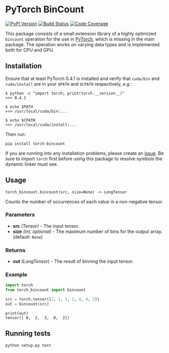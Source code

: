 [pypi-image]: https://badge.fury.io/py/torch-bincount.svg
[pypi-url]: https://pypi.python.org/pypi/torch-bincount
[build-image]: https://travis-ci.org/rusty1s/pytorch_bincount.svg?branch=master
[build-url]: https://travis-ci.org/rusty1s/pytorch_bincount
[coverage-image]: https://codecov.io/gh/rusty1s/pytorch_bincount/branch/master/graph/badge.svg
[coverage-url]: https://codecov.io/github/rusty1s/pytorch_bincount?branch=master

# PyTorch BinCount

[![PyPI Version][pypi-image]][pypi-url]
[![Build Status][build-image]][build-url]
[![Code Coverage][coverage-image]][coverage-url]

This package consists of a small extension library of a highly optimized `bincount` operation for the use in [PyTorch](http://pytorch.org/), which is missing in the main package.
The operation works on varying data types and is implemented both for CPU and GPU.

## Installation

Ensure that at least PyTorch 0.4.1 is installed and verify that `cuda/bin` and `cuda/install` are in your `$PATH` and `$CPATH` respectively, *e.g.*:

```
$ python -c "import torch; print(torch.__version__)"
>>> 0.4.1

$ echo $PATH
>>> /usr/local/cuda/bin:...

$ echo $CPATH
>>> /usr/local/cuda/install:...
```

Then run:

```
pip install torch-bincount
```

If you are running into any installation problems, please create an [issue](https://github.com/rusty1s/pytorch_bincount/issues).
Be sure to import `torch` first before using this package to resolve symbols the dynamic linker must see.

## Usage

```
torch_bincount.bincount(src, size=None) -> LongTensor
```

Counts the number of occurrences of each value in a non-negative tensor.

### Parameters

* **src** *(Tensor)* - The input tensor.
* **size** *(int, optional)* - The maximum number of bins for the output array. (default: `None`)

### Returns

* **out** *(LongTensor)* - The result of binning the input tensor.

### Example

```py
import torch
from torch_bincount import bincount

src = torch.tensor([2, 1, 1, 2, 4, 4, 2])
out = bincount(src)
```

```
print(out)
tensor([ 0,  2,  3,  0,  2])
```

## Running tests

```
python setup.py test
```
